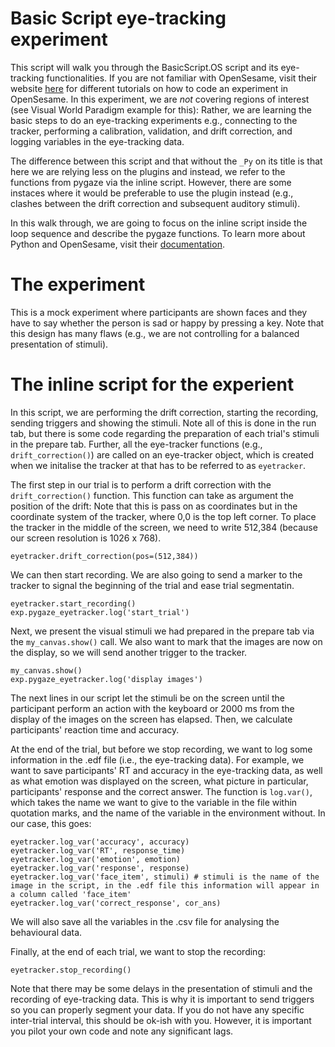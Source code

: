# Basic Script eye-tracking experiment

This script will walk you through the BasicScript.OS script and its eye-tracking functionalities. If you are not familiar with OpenSesame, visit their website [here](https://osdoc.cogsci.nl/) for different tutorials on how to code an experiment in OpenSesame. In this experiment, we are *not* covering regions of interest (see Visual World Paradigm example for this): Rather, we are learning the basic steps to do an eye-tracking experiments e.g., connecting to the tracker, performing a calibration, validation, and drift correction, and logging variables in the eye-tracking data.

The difference between this script and that without the ```_Py``` on its title is that here we are relying less on the plugins and instead, we refer to the functions from pygaze via the inline script. However, there are some instaces where it would be preferable to use the plugin instead (e.g., clashes between the drift correction and subsequent auditory stimuli).

In this walk through, we are going to focus on the inline script inside the loop sequence and describe the pygaze functions. To learn more about Python and OpenSesame, visit their [documentation](https://osdoc.cogsci.nl/4.0/manual/python/about/). 

# The experiment

This is a mock experiment where participants are shown faces and they have to say whether the person is sad or happy by pressing a key. Note that this design has many flaws (e.g., we are not controlling for a balanced presentation of stimuli). 

# The inline script for the experient

In this script, we are performing the drift correction, starting the recording, sending triggers and showing the stimuli. Note all of this is done in the run tab, but there is some code regarding the preparation of each trial's stimuli in the prepare tab. Further, all the eye-tracker functions (e.g., ```drift_correction()```) are called on an eye-tracker object, which is created when we initalise the tracker at that has to be referred to as ```eyetracker```.

The first step in our trial is to perform a drift correction with the ```drift_correction()``` function. This function can take as argument the position of the drift: Note that this is pass on as coordinates but in the coordinate system of the tracker, where 0,0 is the top left corner. To place the tracker in the middle of the screen, we need to write 512,384 (because our screen resolution is 1026 x 768).

```
eyetracker.drift_correction(pos=(512,384))
```

We can then start recording. We are also going to send a marker to the tracker to signal the beginning of the trial and ease trial segmentatin.

```
eyetracker.start_recording()
exp.pygaze_eyetracker.log('start_trial')
```

Next, we present the visual stimuli we had prepared in the prepare tab via the ```my_canvas.show()``` call. We also want to mark that the images are now on the display, so we will send another trigger to the tracker.

```
my_canvas.show()
exp.pygaze_eyetracker.log('display images')
```

The next lines in our script let the stimuli be on the screen until the participant perform an action with the keyboard or 2000 ms from the display of the images on the screen has elapsed. Then, we calculate participants' reaction time and accuracy.

At the end of the trial, but before we stop recording, we want to log some information in the .edf file (i.e., the eye-tracking data). For example, we want to save participants' RT and accuracy in the eye-tracking data, as well as what emotion was displayed on the screen, what picture in particular, participants' response and the correct answer. The function is ```log.var()```, which takes the name we want to give to the variable in the file within quotation marks, and the name of the variable in the environment without. In our case, this goes:

```
eyetracker.log_var('accuracy', accuracy)
eyetracker.log_var('RT', response_time)
eyetracker.log_var('emotion', emotion)
eyetracker.log_var('response', response)
eyetracker.log_var('face_item', stimuli) # stimuli is the name of the image in the script, in the .edf file this information will appear in a column called 'face_item'
eyetracker.log_var('correct_response', cor_ans)
```

We will also save all the variables in the .csv file for analysing the behavioural data. 

Finally, at the end of each trial, we want to stop the recording:

```
eyetracker.stop_recording()
```

Note that there may be some delays in the presentation of stimuli and the recording of eye-tracking data. This is why it is important to send triggers so you can properly segment your data. If you do not have any specific inter-trial interval, this should be ok-ish with you. However, it is important you pilot your own code and note any significant lags. 
